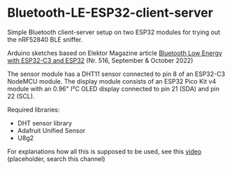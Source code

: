 # Bluetooth-LE-ESP32-client-server
Simple Bluetooth client-server setup on two ESP32 modules for trying out the nRF52840 BLE sniffer.

Arduino sketches based on Elektor Magazine article [Bluetooth Low Energy with ESP32-C3 and ESP32](https://www.elektormagazine.com/magazine/elektor-272/60930) (Nr. 516, September & October 2022)

The sensor module has a DHT11 sensor connected to pin 8 of an ESP32-C3 NodeMCU module.
The display module consists of an ESP32 Pico Kit v4 module with an 0.96" I²C OLED display connected to pin 21 (SDA) and pin 22 (SCL).

Required libraries:
- DHT sensor library
- Adafruit Unified Sensor
- U8g2

For explanations how all this is supposed to be used, see this [video](https://www.youtube.com/@ElektorTV) (placeholder, search this channel)
